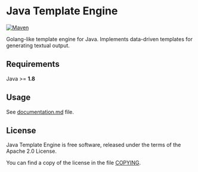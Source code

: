 Java Template Engine
=====================

[![Maven](https://img.shields.io/maven-central/v/io.github.diegourban/java-template-engine.svg)](https://search.maven.org/artifact/io.github.diegourban/java-template-engine)

Golang-like template engine for Java. Implements data-driven templates for generating textual
output.

Requirements
---
Java >= **1.8**

Usage
---

See [documentation.md](documentation.md) file.

License
---

Java Template Engine is free software, released under the terms of the Apache 2.0 License.

You can find a copy of the license in the file [COPYING](COPYING).